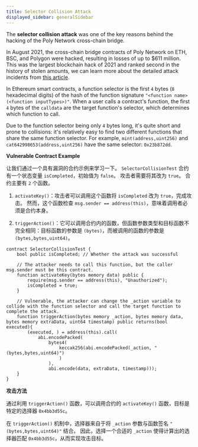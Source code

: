 ```yaml
---
title: Selector Collision Attack
displayed_sidebar: generalSidebar
---
```


The **selector collision attack** was one of the key reasons behind the hacking of the Poly Network cross-chain bridge.

In August 2021, the cross-chain bridge contracts of Poly Network on ETH, BSC, and Polygon were hacked, resulting in losses of up to $611 million. This was the largest blockchain hack of 2021 and ranked second in the history of stolen amounts, we can learn more about the detailed attack incidents from [this article](https://rekt.news/polynetwork-rekt/).

In Ethereum smart contracts, a function selector is the first `4` bytes (`8` hexadecimal digits) of the hash of the function signature `"<function name>(<function inputTypes>)"`. When a user calls a contract's function, the first `4` bytes of the `calldata` are the target function's selector, which determines which function to call.

Due to the function selector being only `4` bytes long, it's quite short and prone to collisions: it's relatively easy to find two different functions that share the same function selector. For example, `mint(address,uint256)` and `cat642998653(address,uint256)` have the same selector: `0x23b872dd`.

**Vulnerable Contract Example**

让我们通过一个具有漏洞的合约示例来学习一下。 `SelectorCollisionTest` 合约有一个状态变量 `isCompleted`，初始值为 `false`。 攻击者需要将其改为 `true`。 合约主要有 `2` 个函数。

1. `activateKey()`：攻击者可以调用这个函数将 `isCompleted` 改为 `true`，完成攻击。 然而，这个函数检查 `msg.sender == address(this)`，意味着调用者必须是合约本身。

2. `triggerAction()`：它可以调用合约内的函数，但函数参数类型和目标函数不完全相同：目标函数的参数是 `(bytes)`，而被调用的函数的参数是 `(bytes,bytes,uint64)`。

```solidity
contract SelectorCollisionTest {
    bool public isCompleted; // Whether the attack was successful

    // The attacker needs to call this function, but the caller msg.sender must be this contract.
    function activateKey(bytes memory data) public {
        require(msg.sender == address(this), "Unauthorized");
        isCompleted = true;
    }

    // Vulnerable, the attacker can change the _action variable to collide with the function selector and call the target function to complete the attack.
    function triggerAction(bytes memory _action, bytes memory data, bytes memory extraData, uint64 timestamp) public returns(bool executed){
        (executed, ) = address(this).call(
            abi.encodePacked(
                bytes4(
                    keccak256(abi.encodePacked(_action, "(bytes,bytes,uint64)")
                    )
                ),
                abi.encode(data, extraData, timestamp)));
    }
}
```

**攻击方法**

通过利用 `triggerAction()` 函数，可以调用合约的 `activateKey()` 函数，目标是特定的选择器 `0x4bb3d55c`。

在 `triggerAction()` 机制中，选择器来自于将 `_action` 参数与函数签名 `"(bytes,bytes,uint64)"` 结合。 因此，选择一个合适的 `_action` 使得计算出的选择器匹配 `0x4bb3d55c`，从而实现攻击目标。
